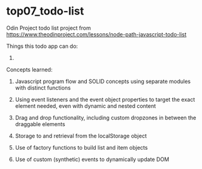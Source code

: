 # top07_todo-list
Odin Project todo list project from https://www.theodinproject.com/lessons/node-path-javascript-todo-list

Things this todo app can do:

1. 


Concepts learned:

1. Javascript program flow and SOLID concepts using separate modules with distinct functions

2. Using event listeners and the event object properties to target the exact element needed, even with dynamic and nested content

3. Drag and drop functionality, including custom dropzones in between the draggable elements

4. Storage to and retrieval from the localStorage object

5. Use of factory functions to build list and item objects

6. Use of custom (synthetic) events to dynamically update DOM